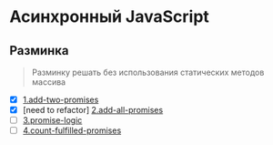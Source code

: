 # Асинхронный JavaScript

## Разминка
> Разминку решать без использования статических методов массива

- [x] [1.add-two-promises](1.add-two-promises.js)
- [x] [need to refactor] [2.add-all-promises](2.add-all-promises.js)
- [ ] [3.promise-logic](3.promise-logic.js)
- [ ] [4.count-fulfilled-promises](4.count-fulfilled-promises.js)